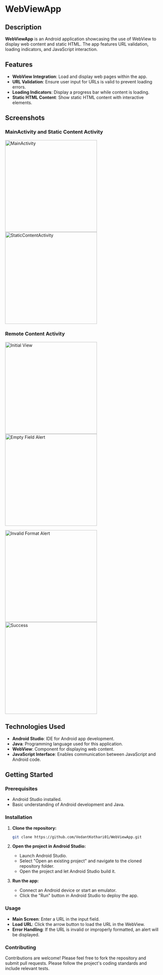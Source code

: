 # WebViewApp

## Description

**WebViewApp** is an Android application showcasing the use of WebView to display web content and static HTML. The app features URL validation, loading indicators, and JavaScript interaction.

## Features

- **WebView Integration**: Load and display web pages within the app.
- **URL Validation**: Ensure user input for URLs is valid to prevent loading errors.
- **Loading Indicators**: Display a progress bar while content is loading.
- **Static HTML Content**: Show static HTML content with interactive elements.

## Screenshots

### MainActivity and Static Content Activity

<p>
  <img src="screenshots/MainActivity.png" alt="MainActivity" width="300"/>
  <img src="screenshots/StaticContentActivity.png" alt="StaticContentActivity" width="300"/>
</p>

### Remote Content Activity

<p>
  <img src="screenshots/RemoteContentActivity-1.png" alt="Initial View" width="300"/>
  <img src="screenshots/RemoteContentActivity(EmptyField Alert).png" alt="Empty Field Alert" width="300"/>
</p>
<p>
  <img src="screenshots/RemoteContentActivity(InvalidFormat Alert).png" alt="Invalid Format Alert" width="300"/>
  <img src="screenshots/RemoteContentActivity(Success).png" alt="Success" width="300"/>
</p>


## Technologies Used

- **Android Studio**: IDE for Android app development.
- **Java**: Programming language used for this application.
- **WebView**: Component for displaying web content.
- **JavaScript Interface**: Enables communication between JavaScript and Android code.

## Getting Started

### Prerequisites

- Android Studio installed.
- Basic understanding of Android development and Java.

### Installation

1. **Clone the repository:**

   ```sh
   git clone https://github.com/VedantKothari01/WebViewApp.git

2. **Open the project in Android Studio:**
   - Launch Android Studio.
   - Select "Open an existing project" and navigate to the cloned repository folder.
   - Open the project and let Android Studio build it.

3. **Run the app:**
   - Connect an Android device or start an emulator.
   - Click the "Run" button in Android Studio to deploy the app.

### Usage

- **Main Screen**: Enter a URL in the input field.
- **Load URL**: Click the arrow button to load the URL in the WebView.
- **Error Handling**: If the URL is invalid or improperly formatted, an alert will be displayed.

### Contributing

Contributions are welcome! Please feel free to fork the repository and submit pull requests. Please follow the project's coding standards and include relevant tests.
